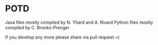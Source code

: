# POTD
Java files mostly compiled by N. Yhard and A. Rivard
Python files mostly compiled by C. Brooks-Prenger

If you develop any more please share via pull request =)
